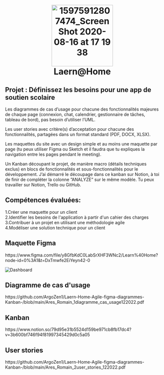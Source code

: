 <h1 align="center">
  <br>
  <img width="200" alt="15975912807474_Screen Shot 2020-08-16 at 17 19 38" src="https://user-images.githubusercontent.com/95536872/208971803-31e48590-b886-46f7-a348-9c339c81eae7.png">
  <br>
  Laern@Home
  <br>
</h1>

<h2>Projet : Définissez les besoins pour une app de soutien scolaire</h2>
<p>Les diagrammes de cas d’usage pour chacune des fonctionnalités majeures de chaque page (connexion, chat, calendrier, gestionnaire de tâches, tableau de bord), pas besoin d’utiliser l’UML.

Les user stories avec critère(s) d’acceptation pour chacune des fonctionnalités, partagées dans un format standard (PDF, DOCX, XLSX).

Les maquettes du site avec un design simple et au moins une maquette par page (tu peux utiliser Figma ou Sketch et il faudra que tu expliques la navigation entre les pages pendant le meeting).

Un Kanban découpant le projet, de manière macro (détails techniques exclus) en blocs de fonctionnalités et sous-fonctionnalités pour le développement. J’ai démarré le découpage dans ce kanban sur Notion, à toi de finir de compléter la colonne ”ANALYZE” sur le même modèle. Tu peux travailler sur Notion, Trello ou GitHub.</p>

<h2>Compétences évaluées:</h2>
1.Créer une maquette pour un client<br>
2.Identifier les besoins de l'application à partir d'un cahier des charges<br>
3.Contribuer à un projet en utilisant une méthodologie agile<br>
4.Modéliser une solution technique pour un client<br>

<h2>Maquette Figma</h2>
https://www.figma.com/file/y8GfbKdC0LabSrXHF3WNc2/Learn%40Home?node-id=0%3A1&t=DxTmwfe2EiYeyn42-0

![Dashboard](https://user-images.githubusercontent.com/95536872/208973650-50f08705-cba8-4b71-89b0-52e09224f7c5.png)

<h2>Diagramme de cas d'usage</h2>
https://github.com/ArgoZen1/Laern-Home-Agile-figma-diagrammes-Kanban-/blob/main/Ares_Romain_1diagramme_cas_usage122022.pdf

<h2>Kanban</h2>
https://www.notion.so/79d95e31b5524d159be971cb8fb17dc4?v=3b600bf746f94f81997345429d0c5a05

<h2>User stories</h2>
https://github.com/ArgoZen1/Laern-Home-Agile-figma-diagrammes-Kanban-/blob/main/Ares_Romain_2user_stories_122022.pdf
